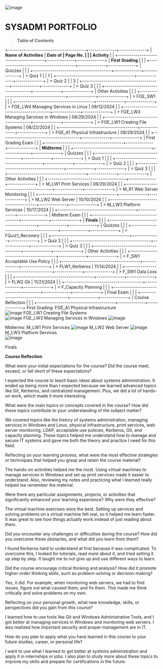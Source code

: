 ![image](https://github.com/user-attachments/assets/f894a7e9-2f54-4ce3-b87a-4993a7f4a255)


# SYSADM1 PORTFOLIO

> **Table of Contents**

+----------------------------------------+--------------+--------------+
| **Name of Activities**                 | **Date of    | **Page No.** |
|                                        | Activity**   |              |
+----------------------------------------+--------------+--------------+
| **First Grading**                      |              |              |
+----------------------------------------+--------------+--------------+
| Quizzes                                |              |              |
+----------------------------------------+--------------+--------------+
| > Quiz 1                               |              | 1            |
+----------------------------------------+--------------+--------------+
| > Quiz 2                               |              | 3            |
+----------------------------------------+--------------+--------------+
| > Quiz 3                               |              |              |
+----------------------------------------+--------------+--------------+
| Other Activities                       |              |              |
+----------------------------------------+--------------+--------------+
| > FGE_SW1                              |              |              |
+----------------------------------------+--------------+--------------+
| > FGE_LW4 Managing Services in Linux   |  09/12/2024  |              |
+----------------------------------------+--------------+--------------+
| > FGE_LW3 Managing Services in Windows |  08/29/2024  |              |
+----------------------------------------+--------------+--------------+
| > FGE_LW1 Creating File Systems        |  08/22/2024  |              |
+----------------------------------------+--------------+--------------+
| > FGE_A1 Physical Infrastructure       |  08/29/2024  |              |
+----------------------------------------+--------------+--------------+
| First Grading Exam                     |              |              |
+----------------------------------------+--------------+--------------+
| **Midterms**                           |              |              |
+----------------------------------------+--------------+--------------+
| Quizzes                                |              |              |
+----------------------------------------+--------------+--------------+
| > Quiz 1                               |              |              |
+----------------------------------------+--------------+--------------+
| > Quiz 2                               |              |              |
+----------------------------------------+--------------+--------------+
| > Quiz 3                               |              |              |
+----------------------------------------+--------------+--------------+
| Other Activities                       |              |              |
+----------------------------------------+--------------+--------------+
| > M_LW1 Print Services                 |  09/29/2024  |              |
+----------------------------------------+--------------+--------------+
| > M_R1 Web Server Monitoring           |              |              |
+----------------------------------------+--------------+--------------+
| > M_LW2 Web Server                     |  10/10/2024  |              |
+----------------------------------------+--------------+--------------+
| > M_LW3 Platform Services              |  10/17/2024  |              |
+----------------------------------------+--------------+--------------+
| Midterm Exam                           |              |              |
+----------------------------------------+--------------+--------------+
| **Finals**                             |              |              |
+----------------------------------------+--------------+--------------+
| Quizzes                                |              |              |
+----------------------------------------+--------------+--------------+
| > FQuiz1_Recovery                      |              |              |
+----------------------------------------+--------------+--------------+
| > Quiz 2                               |              |              |
+----------------------------------------+--------------+--------------+
| > Quiz 3                               |              |              |
+----------------------------------------+--------------+--------------+
| Other Activities                       |              |              |
+----------------------------------------+--------------+--------------+
| > F_SW1 Acceptable Use Policy          |              |              |
+----------------------------------------+--------------+--------------+
| > FLW1_Kerberos                        |  11/14/2024  |              |
+----------------------------------------+--------------+--------------+
| > F_SW1 Data Loss                      |              |              |
+----------------------------------------+--------------+--------------+
| > FLW2 Git                             |  11/21/2024  |              |
+----------------------------------------+--------------+--------------+
| > F_Capacity Planning                  |              |              |
+----------------------------------------+--------------+--------------+
| Final Exam                             |              |              |
+----------------------------------------+--------------+--------------+
| Course Reflection                      |              |              |
+----------------------------------------+--------------+--------------+
First Grading:
FGE_A1 Physical Infrastructure   
![image](https://github.com/user-attachments/assets/37ce613e-8451-49f9-99ab-51878b5fa20e)
FGE_LW1 Creating File Systems  
![image](https://github.com/user-attachments/assets/5a2f308a-9a46-4c21-aa32-bc2f45ff5a46)
FGE_LW3 Managing Services in Windows 
![image](https://github.com/user-attachments/assets/0e64ea3e-dcb3-4794-ae6c-5eaf1c35a1c2)


Midterms:
M_LW1 Print Services 
![image](https://github.com/user-attachments/assets/7cf8c5c1-5366-4185-aad8-02a910faee91)
M_LW2 Web Server
![image](https://github.com/user-attachments/assets/d94cbf16-ebf6-4ce5-9b86-5cdbb3dc9c67)
M_LW3 Platform Services         
![image](https://github.com/user-attachments/assets/7f12a39a-2350-46c9-953e-b180e3ac7786)
  
Finals

**Course Reflection**

What were your initial expectations for the course? Did the course meet,
exceed, or fall short of these expectations?

I expected the course to teach basic ideas about systems administration. It ended up being more than I expected because we learned advanced topics like Git, Kerberos, and centralized management. Plus, we did a lot of hands-on work, which made it more interesting.

What were the main topics or concepts covered in the course? How did
these topics contribute to your understanding of the subject matter?

We covered topics like the history of systems administration, managing services in Windows and Linux, physical infrastructure, print services, web server monitoring, LDAP, acceptable use policies, Kerberos, Git, and capacity planning. These topics helped me understand how to manage and secure IT systems and gave me both the theory and practice I need for this field.

Reflecting on your learning process, what were the most effective
strategies or techniques that helped you grasp and retain the course
material?

The hands-on activities helped me the most. Using virtual machines to manage services in Windows and set up print services made it easier to understand. Also, reviewing my notes and practicing what I learned really helped me remember the material.

Were there any particular assignments, projects, or activities that
significantly enhanced your learning experience? Why were they
effective?

The virtual machine exercises were the best. Setting up services and solving problems on a virtual machine felt real, so it helped me learn faster. It was great to see how things actually work instead of just reading about them.

Did you encounter any challenges or difficulties during the course? How
did you overcome these obstacles, and what did you learn from them?

I found Kerberos hard to understand at first because it was complicated. To overcome this, I looked for tutorials, read more about it, and tried setting it up step by step. It taught me to not give up and use different ways to learn.

Did the course encourage critical thinking and analysis? How did it
promote higher-order thinking skills, such as problem-solving or
decision-making?

Yes, it did. For example, when monitoring web servers, we had to find issues, figure out what caused them, and fix them. This made me think critically and solve problems on my own.

Reflecting on your personal growth, what new knowledge, skills, or
perspectives did you gain from this course?

I learned how to use tools like Git and Windows Administrative Tools, and I got better at managing services in Windows and monitoring web servers. I also realized how important security and proper management are in IT.

How do you plan to apply what you have learned in this course to your
future studies, career, or personal life?

I want to use what I learned to get better at systems administration and apply it in internships or jobs. I also plan to study more about these topics to improve my skills and prepare for certifications in the future.
